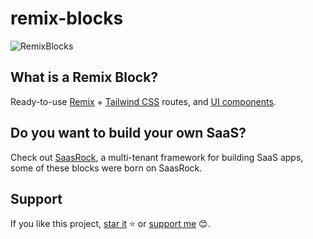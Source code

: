 # remix-blocks

![RemixBlocks](https://yahooder.sirv.com/remixblocks/seo/cover.png)

## What is a Remix Block?

Ready-to-use [Remix](https://remix.run) + [Tailwind CSS](https://tailwindcss.com/) routes, and [UI components](/components).

## Do you want to build your own SaaS?

Check out [SaasRock](http://saasrock.com/), a multi-tenant framework for building SaaS apps, some of these blocks were born on SaasRock.

## Support

If you like this project, [star it](https://github.com/AlexandroMtzG/remix-blocks) ⭐ or [support me](https://github.com/sponsors/AlexandroMtzG) 😊.
